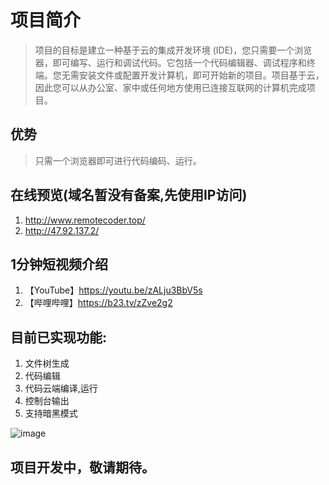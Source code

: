 # 项目简介
> 项目的目标是建立一种基于云的集成开发环境 (IDE)，您只需要一个浏览器，即可编写、运行和调试代码。它包括一个代码编辑器、调试程序和终端。您无需安装文件或配置开发计算机，即可开始新的项目。项目基于云，因此您可以从办公室、家中或任何地方使用已连接互联网的计算机完成项目。

## 优势
> 只需一个浏览器即可进行代码编码、运行。

## 在线预览(域名暂没有备案,先使用IP访问)
1. http://www.remotecoder.top/
2. http://47.92.137.2/

## 1分钟短视频介绍
1. 【YouTube】https://youtu.be/zALju3BbV5s
2. 【哔哩哔哩】https://b23.tv/zZve2g2

## 目前已实现功能:
1. 文件树生成
2. 代码编辑
3. 代码云端编译,运行
4. 控制台输出
5. 支持暗黑模式

![image](https://user-images.githubusercontent.com/28912477/145502254-5a63e0e4-6f70-4bb8-ae65-000fb0261d96.png)





## 项目开发中，敬请期待。
